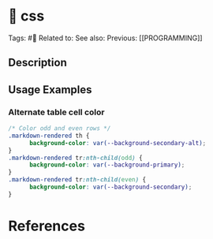 # 🤖 css

Tags: #🤖
Related to:
See also:
Previous: [[PROGRAMMING]]

## Description

## Usage Examples

### Alternate table cell color

```css
/* Color odd and even rows */
.markdown-rendered th {
      background-color: var(--background-secondary-alt);
}
.markdown-rendered tr:nth-child(odd) {
      background-color: var(--background-primary);
}
.markdown-rendered tr:nth-child(even) {
      background-color: var(--background-secondary);
}
```

# References